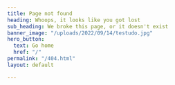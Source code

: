 ```yaml
---
title: Page not found
heading: Whoops, it looks like you got lost
sub_heading: We broke this page, or it doesn't exist
banner_image: "/uploads/2022/09/14/testudo.jpg"
hero_button:
  text: Go home
  href: "/"
permalink: "/404.html"
layout: default

---
```

